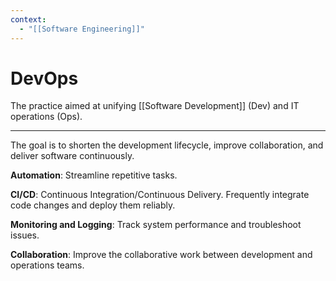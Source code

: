 ```yaml
---
context:
  - "[[Software Engineering]]"
---
```


# DevOps

The practice aimed at unifying [[Software Development]] (Dev) and IT operations (Ops).

---

The goal is to shorten the development lifecycle, improve collaboration, and deliver software continuously.

**Automation**: Streamline repetitive tasks.

**CI/CD**: Continuous Integration/Continuous Delivery. Frequently integrate code changes and deploy them reliably.

**Monitoring and Logging**: Track system performance and troubleshoot issues.

**Collaboration**: Improve the collaborative work between development and operations teams.
